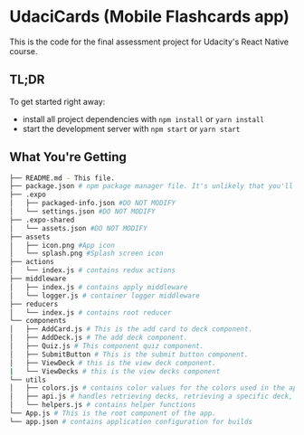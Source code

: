 # UdaciCards (Mobile Flashcards app)

This is the code for the final assessment project for Udacity's React Native course.

## TL;DR

To get started right away:

* install all project dependencies with `npm install` or `yarn install`
* start the development server with `npm start` or `yarn start`

## What You're Getting
```bash
├── README.md - This file.
├── package.json # npm package manager file. It's unlikely that you'll need to modify this.
├── .expo
│   ├── packaged-info.json #DO NOT MODIFY
│   └── settings.json #DO NOT MODIFY
├── .expo-shared
│   └── assets.json #DO NOT MODIFY
├── assets
│   ├── icon.png #App icon
│   └── splash.png #Splash screen icon
├── actions
│   └── index.js # contains redux actions
├── middleware
│   ├── index.js # contains apply middleware
│   └── logger.js # container logger middleware
├── reducers
│   └── index.js # contains root reducer
└── components
│   ├── AddCard.js # This is the add card to deck component.
│   ├── AddDeck.js # The add deck component.
│   ├── Quiz.js # This component quiz component.
│   ├── SubmitButton # This is the submit button component.
│   ├── ViewDeck # this is the view deck component.
|   └── ViewDecks # this is the view decks component
└── utils
│   ├── colors.js # contains color values for the colors used in the app
│   ├── api.js # handles retrieving decks, retrieving a specific deck, adding a deck and adding cards to a deck using AsyncStorage
│   └── helpers.js # contains helper functions
└── App.js # This is the root component of the app.
└── app.json # contains application configuration for builds
```